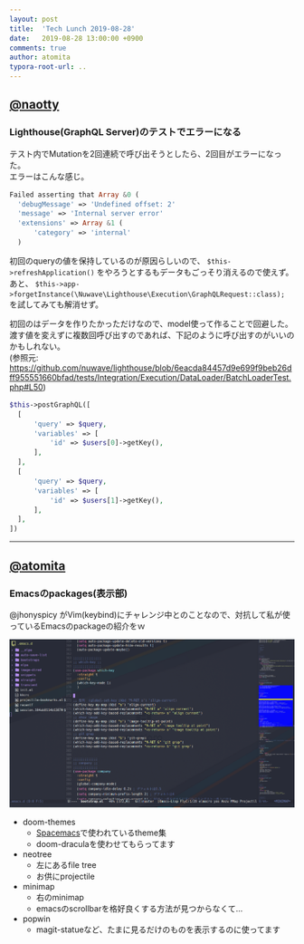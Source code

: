 ```yaml
---
layout: post
title:  'Tech Lunch 2019-08-28'
date:   2019-08-28 13:00:00 +0900
comments: true
author: atomita
typora-root-url: ..
---
```


## [@naotty](https://github.com/naotty)

### Lighthouse(GraphQL Server)のテストでエラーになる
テスト内でMutationを2回連続で呼び出そうとしたら、2回目がエラーになった。  
エラーはこんな感じ。      

```php
Failed asserting that Array &0 (
  'debugMessage' => 'Undefined offset: 2'
  'message' => 'Internal server error'
  'extensions' => Array &1 (
      'category' => 'internal'
  )
```

初回のqueryの値を保持しているのが原因らしいので、 `$this->refreshApplication()` をやろうとするもデータもごっそり消えるので使えず。  
あと、 `$this->app->forgetInstance(\Nuwave\Lighthouse\Execution\GraphQLRequest::class);` を試してみても解消せず。  
  
初回のはデータを作りたかっただけなので、model使って作ることで回避した。  
渡す値を変えずに複数回呼び出すのであれば、下記のように呼び出すのがいいのかもしれない。  
(参照元: https://github.com/nuwave/lighthouse/blob/6eacda84457d9e699f9beb26dff955551660bfad/tests/Integration/Execution/DataLoader/BatchLoaderTest.php#L50)  

```php
$this->postGraphQL([
  [
      'query' => $query,
      'variables' => [
          'id' => $users[0]->getKey(),
      ],
  ],
  [
      'query' => $query,
      'variables' => [
          'id' => $users[1]->getKey(),
      ],
  ],
])
```

----

## [@atomita](https://github.com/atomita)

### Emacsのpackages(表示部)

@jhonyspicy がVim(keybind)にチャレンジ中とのことなので、対抗して私が使っているEmacsのpackageの紹介をｗ  

![Screenshot](/images/2019/08/Screenshot%20from%202019-08-28%2013-31-05.png)

- doom-themes
  - [Spacemacs](http://spacemacs.org/)で使われているtheme集
  - doom-draculaを使わせてもらってます
- neotree
  - 左にあるfile tree
  - お供にprojectile
- minimap
  - 右のminimap
  - emacsのscrollbarを格好良くする方法が見つからなくて...
- popwin
  - magit-statueなど、たまに見るだけのものを表示するのに使ってます

